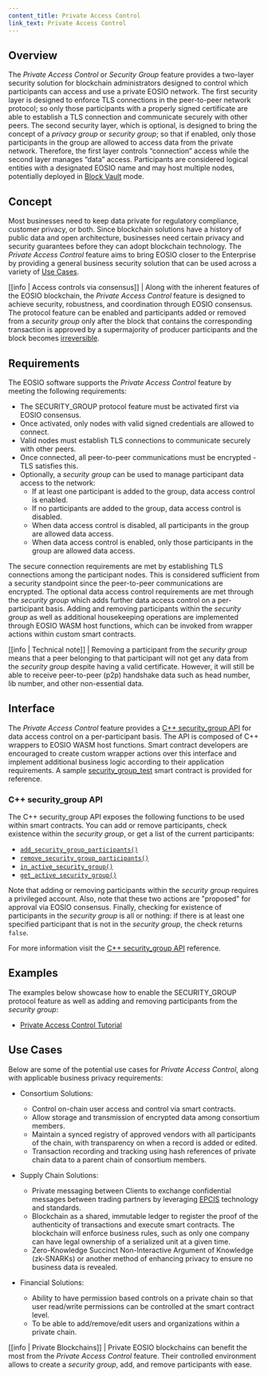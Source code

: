 ```yaml
---
content_title: Private Access Control
link_text: Private Access Control
---
```


## Overview

The *Private Access Control* or *Security Group* feature provides a two-layer security solution for blockchain administrators designed to control which participants can access and use a private EOSIO network. The first security layer is designed to enforce TLS connections in the peer-to-peer network protocol; so only those participants with a properly signed certificate are able to establish a TLS connection and communicate securely with other peers. The second security layer, which is optional, is designed to bring the concept of a *privacy group* or *security group*; so that if enabled, only those participants in the group are allowed to access data from the private network. Therefore, the first layer controls “connection” access while the second layer manages “data” access. Participants are considered logical entities with a designated EOSIO name and may host multiple nodes, potentially deployed in [Block Vault](../../03_plugins/blockvault_client_plugin/index.md) mode.

## Concept

Most businesses need to keep data private for regulatory compliance, customer privacy, or both. Since blockchain solutions have a history of public data and open architecture, businesses need certain privacy and security guarantees before they can adopt blockchain technology. The *Private Access Control* feature aims to bring EOSIO closer to the Enterprise by providing a general business security solution that can be used across a variety of [Use Cases](#use-cases).

[[info | Access controls via consensus]]
| Along with the inherent features of the EOSIO blockchain, the *Private Access Control* feature is designed to achieve security, robustness, and coordination through EOSIO consensus. The protocol feature can be enabled and participants added or removed from a *security group* only after the block that contains the corresponding transaction is approved by a supermajority of producer participants and the block becomes [irreversible](https://developers.eos.io/welcome/latest/glossary/index/#irreversible-block).

## Requirements

The EOSIO software supports the *Private Access Control* feature by meeting the following requirements:
- The SECURITY_GROUP protocol feature must be activated first via EOSIO consensus.
- Once activated, only nodes with valid signed credentials are allowed to connect.
- Valid nodes must establish TLS connections to communicate securely with other peers.
- Once connected, all peer-to-peer communications must be encrypted - TLS satisfies this.
- Optionally, a *security group* can be used to manage participant data access to the network:
  * If at least one participant is added to the group, data access control is enabled.
  * If no participants are added to the group, data access control is disabled.
  * When data access control is disabled, all participants in the group are allowed data access.
  * When data access control is enabled, only those participants in the group are allowed data access.

The secure connection requirements are met by establishing TLS connections among the participant nodes. This is considered sufficient from a security standpoint since the peer-to-peer communications are encrypted. The optional data access control requirements are met through the *security group* which adds further data access control on a per-participant basis. Adding and removing participants within the *security group* as well as additional housekeeping operations are implemented through EOSIO WASM host functions, which can be invoked from wrapper actions within custom smart contracts.

[[info | Technical note]]
| Removing a participant from the *security group* means that a peer belonging to that participant will not get any data from the *security group* despite having a valid certificate. However, it will still be able to receive peer-to-peer (p2p) handshake data such as head number, lib number, and other non-essential data.

## Interface

The *Private Access Control* feature provides a [C++ security_group API](https://developers.eos.io/manuals/eosio.cdt/latest/security__group_8hpp) for data access control on a per-participant basis. The API is composed of C++ wrappers to EOSIO WASM host functions. Smart contract developers are encouraged to create custom wrapper actions over this interface and implement additional business logic according to their application requirements. A sample [security_group_test](https://github.com/EOSIO/eos/blob/develop/unittests/test-contracts/security_group_test/security_group_test.cpp) smart contract is provided for reference.

### C++ security_group API

The C++ security_group API exposes the following functions to be used within smart contracts. You can add or remove participants, check existence within the *security group*, or get a list of the current participants:

* [`add_security_group_participants()`](https://developers.eos.io/manuals/eosio.cdt/latest/namespaceeosio_1_1internal__use__do__not__use#function-add_security_group_participants)
* [`remove_security_group_participants()`](https://developers.eos.io/manuals/eosio.cdt/latest/namespaceeosio_1_1internal__use__do__not__use#function-remove_security_group_participants)
* [`in_active_security_group()`](https://developers.eos.io/manuals/eosio.cdt/latest/namespaceeosio_1_1internal__use__do__not__use#function-in_active_security_group)
* [`get_active_security_group()`](https://developers.eos.io/manuals/eosio.cdt/latest/namespaceeosio_1_1internal__use__do__not__use#function-get_active_security_group)

Note that adding or removing participants within the *security group* requires a privileged account. Also, note that these two actions are "proposed" for approval via EOSIO consensus. Finally, checking for existence of participants in the *security group* is all or nothing: if there is at least one specified participant that is not in the *security group*, the check returns `false`.

For more information visit the [C++ security_group API](https://developers.eos.io/manuals/eosio.cdt/latest/security__group_8hpp) reference.

## Examples

The examples below showcase how to enable the SECURITY_GROUP protocol feature as well as adding and removing participants from the *security group*:
* [Private Access Control Tutorial](05_tutorial.md)
<!--
* [How to add participants to security group](10_how-to-add-participants-to-security-group.md)
* [How to remove participants to security group](15_how-to-remove-participants-to-security-group.md)
-->

## Use Cases

Below are some of the potential use cases for *Private Access Control*, along with applicable business privacy requirements:

* Consortium Solutions:
  - Control on-chain user access and control via smart contracts.
  - Allow storage and transmission of encrypted data among consortium members.
  - Maintain a synced registry of approved vendors with all participants of the chain, with transparency on when a record is added or edited.
  - Transaction recording and tracking using hash references of private chain data to a parent chain of consortium members.

* Supply Chain Solutions:
  - Private messaging between Clients to exchange confidential messages between trading partners by leveraging [EPCIS](https://www.gs1.org/standards/epcis) technology and standards.
  - Blockchain as a shared, immutable ledger to register the proof of the authenticity of transactions and execute smart contracts. The blockchain will enforce business rules, such as only one company can have legal ownership of a serialized unit at a given time.
  - Zero-Knowledge Succinct Non-Interactive Argument of Knowledge (zk-SNARKs) or another method of enhancing privacy to ensure no business data is revealed.

* Financial Solutions:
  - Ability to have permission based controls on a private chain so that user read/write permissions can be controlled at the smart contract level.
  - To be able to add/remove/edit users and organizations within a private chain.

[[info | Private Blockchains]]
| Private EOSIO blockchains can benefit the most from the *Private Access Control* feature. Their controlled environment allows to create a *security group*, add, and remove participants with ease.
